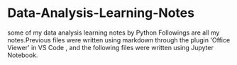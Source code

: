 # Data-Analysis-Learning-Notes
some of my data analysis learning notes by Python
Followings are all my notes.Previous files were written using markdown through the plugin 'Office Viewer' in VS Code , and the following files were written using Jupyter Notebook.

